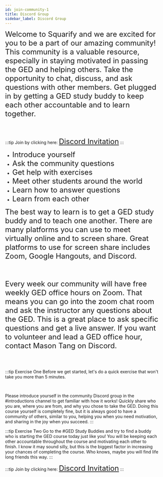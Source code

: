 ```yaml
---
id: join-community-1
title: Discord Group
sidebar_label: Discord Group
---
```


<font size="5">Welcome to Squarify and we are excited for you to be a part of our amazing community! This community is a valuable resource, especially in staying motivated in passing the GED and helping others. Take the opportunity to chat, discuss, and ask questions with other members. Get plugged in by getting a GED study buddy to keep each other accountable and to learn together.

</font>
<br />
<br />

:::tip Join by clicking here:
<font size="5"><a href="https://discord.gg/3YUfPZf" target="_blank">Discord Invitation</a></font>
:::

- <font size="5">Introduce yourself</font>
- <font size="5">Ask the community questions</font>
- <font size="5">Get help with exercises</font>
- <font size="5">Meet other students around the world</font>
- <font size="5">Learn how to answer questions</font>
- <font size="5">Learn from each other</font>

<font size="5">The best way to learn is to get a GED study buddy and to teach one another. There are many platforms you can use to meet virtually online and to screen share. Great platforms to use for screen share includes Zoom, Google Hangouts, and Discord.

</font>
<br />
<br />

<font size="5">Every week our community will have free weekly GED office hours on Zoom. That means you can go into the zoom chat room and ask the instructor any questions about the GED. This is a great place to ask specific questions and get a live answer. If you want to volunteer and lead a GED office hour, contact Mason Tang on Discord.
</font>

<br />
<br />

:::tip Exercise One
Before we get started, let's do a quick exercise that won't take you more than 5 minutes.

<br />

Please introduce yourself in the community Discord group in the #introductions channel to get familiar with how it works! Quickly share who you are, where you are from, and why you chose to take the GED. Doing this course yourself is completely fine, but it is always good to have a community of others, similar to you, helping you when you need motivation, and sharing in the joy when you succeed.
:::

:::tip Exercise Two
Go to the #GED Study Buddies and try to find a buddy who is starting the GED course today just like you! You will be keeping each other accountable throughout the course and motivating each other to finish. I know it may sound silly, but this is the biggest factor in increasing your chances of completing the course. Who knows, maybe you will find life long friends this way.
:::

:::tip Join by clicking here:
<font size="5"><a href="https://discord.gg/3YUfPZf" target="_blank">Discord Invitation</a></font>
:::
